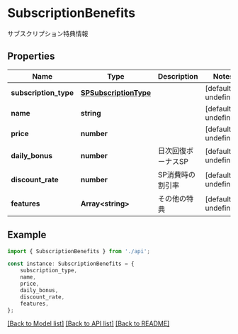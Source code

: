 # SubscriptionBenefits

サブスクリプション特典情報

## Properties

Name | Type | Description | Notes
------------ | ------------- | ------------- | -------------
**subscription_type** | [**SPSubscriptionType**](SPSubscriptionType.md) |  | [default to undefined]
**name** | **string** |  | [default to undefined]
**price** | **number** |  | [default to undefined]
**daily_bonus** | **number** | 日次回復ボーナスSP | [default to undefined]
**discount_rate** | **number** | SP消費時の割引率 | [default to undefined]
**features** | **Array&lt;string&gt;** | その他の特典 | [default to undefined]

## Example

```typescript
import { SubscriptionBenefits } from './api';

const instance: SubscriptionBenefits = {
    subscription_type,
    name,
    price,
    daily_bonus,
    discount_rate,
    features,
};
```

[[Back to Model list]](../README.md#documentation-for-models) [[Back to API list]](../README.md#documentation-for-api-endpoints) [[Back to README]](../README.md)
